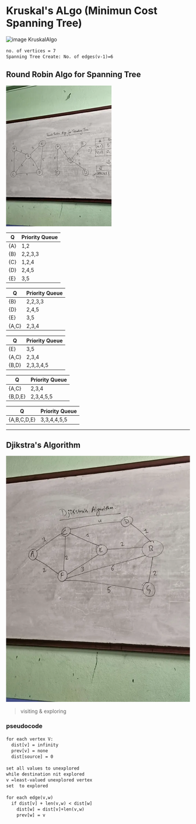 # Kruskal's ALgo (Minimun Cost Spanning Tree)
![image KruskalAlgo](/./kruskal1.jpg)
```
no. of vertices = 7
Spanning Tree Create: No. of edges(v-1)=6

```

## Round Robin Algo for Spanning Tree

![image roundRobinAlgo](/./roundRobinAlgo.jpg)

| Q | Priority Queue |
|----|----|
| {A} | 1,2  |
| {B} | 2,2,3,3 |
| {C} | 1,2,4 |
| {D} | 2,4,5 |
| {E} | 3,5  |

| Q | Priority Queue |
|----|----|
| {B} | 2,2,3,3 |
| {D} | 2,4,5 |
| {E} | 3,5  |
| {A,C} | 2,3,4 |

| Q | Priority Queue |
|----|----|
| {E} | 3,5  |
| {A,C} | 2,3,4 |
| {B,D} | 2,3,3,4,5 |

| Q | Priority Queue |
|----|----|
| {A,C} | 2,3,4 |
| {B,D,E} | 2,3,4,5,5 |

| Q | Priority Queue |
|----|----|
| {A,B,C,D,E} | 3,3,4,4,5,5 |


----

## Djikstra's Algorithm
![image DjikstraAlgo](/./djikstra.jpg)

> visiting & exploring

### pseudocode
```
for each vertex V:
  dist[v] = infinity
  prev[v] = none
  dist[source] = 0

set all values to unexplored
while destination nit explored
v =least-valued unexplored vertex
set  to explored

for each edge(v,w)
  if dist[v] + len(v,w) < dist[w]
    dist[w] = dist[v]+len(v,w)
    prev[w] = v

```

